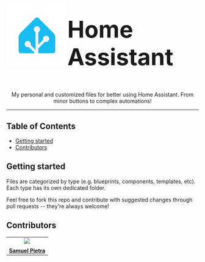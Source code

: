 <div style="display: flex; align-items: center; justify-content: center">
  <img src="assets/hass_logo.svg" width="160px">
  <h1 style="font-size: 60px; margin-top: 80px">Home Assistant</h1>
</div>

<p align="center">
  My personal and customized files for better using Home Assistant. From minor buttons to complex automations!
</p>

---

## Table of Contents

- [Getting started](#getting-started)
- [Contributors](#contributors)

## Getting started

Files are categorized by type (e.g. blueprints, components, templates, etc). Each type has its own dedicated folder.

Feel free to fork this repo and contribute with suggested changes through pull requests -- they're always welcome!

## Contributors

<table>
  <tr>
    <td align="center">
      <img src="https://avatars.githubusercontent.com/samuelpietra" width="100px;" />
    </td>
  </tr>

  <td align="center">
    <a href="https://github.com/samuelpietra">
      <b>Samuel Pietra</b>
    </a>
  </td>
</table>
